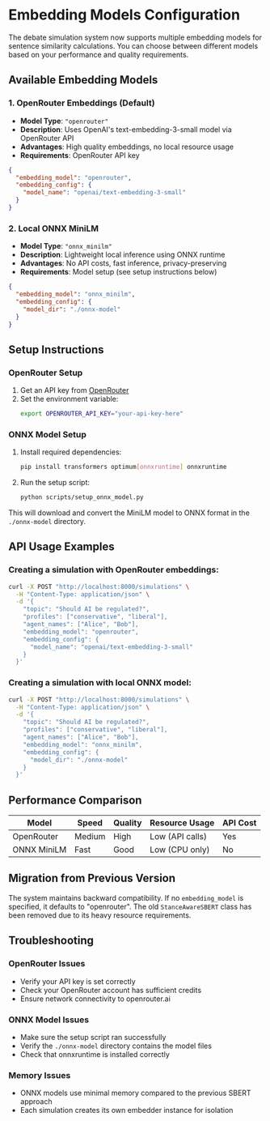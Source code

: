 # Embedding Models Configuration

The debate simulation system now supports multiple embedding models for sentence similarity calculations. You can choose between different models based on your performance and quality requirements.

## Available Embedding Models

### 1. OpenRouter Embeddings (Default)
- **Model Type**: `"openrouter"`
- **Description**: Uses OpenAI's text-embedding-3-small model via OpenRouter API
- **Advantages**: High quality embeddings, no local resource usage
- **Requirements**: OpenRouter API key

```json
{
  "embedding_model": "openrouter",
  "embedding_config": {
    "model_name": "openai/text-embedding-3-small"
  }
}
```

### 2. Local ONNX MiniLM
- **Model Type**: `"onnx_minilm"`  
- **Description**: Lightweight local inference using ONNX runtime
- **Advantages**: No API costs, fast inference, privacy-preserving
- **Requirements**: Model setup (see setup instructions below)

```json
{
  "embedding_model": "onnx_minilm",
  "embedding_config": {
    "model_dir": "./onnx-model"
  }
}
```

## Setup Instructions

### OpenRouter Setup
1. Get an API key from [OpenRouter](https://openrouter.ai/)
2. Set the environment variable:
   ```bash
   export OPENROUTER_API_KEY="your-api-key-here"
   ```

### ONNX Model Setup
1. Install required dependencies:
   ```bash
   pip install transformers optimum[onnxruntime] onnxruntime
   ```

2. Run the setup script:
   ```bash
   python scripts/setup_onnx_model.py
   ```

This will download and convert the MiniLM model to ONNX format in the `./onnx-model` directory.

## API Usage Examples

### Creating a simulation with OpenRouter embeddings:
```bash
curl -X POST "http://localhost:8000/simulations" \
  -H "Content-Type: application/json" \
  -d '{
    "topic": "Should AI be regulated?",
    "profiles": ["conservative", "liberal"],
    "agent_names": ["Alice", "Bob"],
    "embedding_model": "openrouter",
    "embedding_config": {
      "model_name": "openai/text-embedding-3-small"
    }
  }'
```

### Creating a simulation with local ONNX model:
```bash
curl -X POST "http://localhost:8000/simulations" \
  -H "Content-Type: application/json" \
  -d '{
    "topic": "Should AI be regulated?",
    "profiles": ["conservative", "liberal"], 
    "agent_names": ["Alice", "Bob"],
    "embedding_model": "onnx_minilm",
    "embedding_config": {
      "model_dir": "./onnx-model"
    }
  }'
```

## Performance Comparison

| Model | Speed | Quality | Resource Usage | API Cost |
|-------|--------|---------|----------------|----------|
| OpenRouter | Medium | High | Low (API calls) | Yes |
| ONNX MiniLM | Fast | Good | Low (CPU only) | No |

## Migration from Previous Version

The system maintains backward compatibility. If no `embedding_model` is specified, it defaults to "openrouter". The old `StanceAwareSBERT` class has been removed due to its heavy resource requirements.

## Troubleshooting

### OpenRouter Issues
- Verify your API key is set correctly
- Check your OpenRouter account has sufficient credits
- Ensure network connectivity to openrouter.ai

### ONNX Model Issues  
- Make sure the setup script ran successfully
- Verify the `./onnx-model` directory contains the model files
- Check that onnxruntime is installed correctly

### Memory Issues
- ONNX models use minimal memory compared to the previous SBERT approach
- Each simulation creates its own embedder instance for isolation
